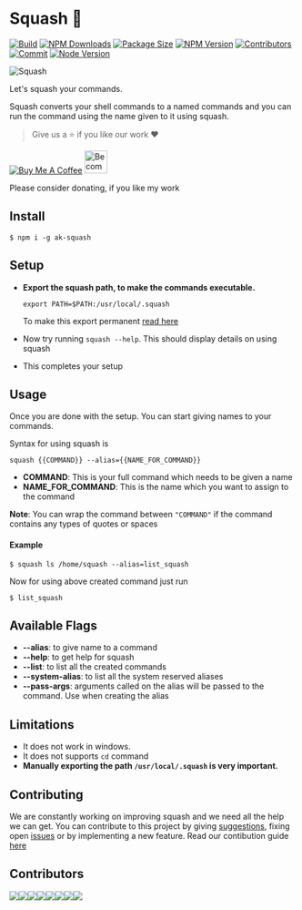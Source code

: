 # Squash :tada:

[![Build](https://img.shields.io/travis/com/arshadkazmi42/squash.svg)](https://travis-ci.com/arshadkazmi42/squash/)
[![NPM Downloads](https://img.shields.io/npm/dt/ak-squash.svg)](https://www.npmjs.com/package/ak-squash)
[![Package Size](https://img.shields.io/bundlephobia/min/squash.svg)](https://www.npmjs.com/package/ak-squash)
[![NPM Version](https://img.shields.io/npm/v/ak-squash.svg)](https://www.npmjs.com/package/ak-squash)
[![Contributors](https://img.shields.io/github/contributors/arshadkazmi42/squash.svg)](https://github.com/arshadkazmi42/squash/graphs/contributors)
[![Commit](https://img.shields.io/github/last-commit/arshadkazmi42/squash.svg)](https://github.com/arshadkazmi42/squash/commits/master)
[![Node Version](https://img.shields.io/badge/node-v8.0%2B-brightgreen.svg)](https://github.com/arshadkazmi42/squash/)

<img src="https://raw.githubusercontent.com/arshadkazmi42/squash/master/assets/squash.gif" alt="Squash"/><br>

Let's squash your commands.

Squash converts your shell commands to a named commands and you can run the command using the name given to it using squash.

> Give us a :star: if you like our work :heart:

<a href="https://www.buymeacoffee.com/arshadkazmi42" target="_blank"><img src="https://www.buymeacoffee.com/assets/img/custom_images/orange_img.png" alt="Buy Me A Coffee" style="height: auto !important;width: auto !important;" ></a>
<a href="https://www.patreon.com/bePatron?u=15454240" target="_blank"><img src="https://c5.patreon.com/external/logo/become_a_patron_button.png" alt="Become a Patron!" height="40"></a>

Please consider donating, if you like my work

## Install

```
$ npm i -g ak-squash
```

## Setup

- **Export the squash path, to make the commands executable.**
    
    `export PATH=$PATH:/usr/local/.squash`
    
    To make this export permanent [read here](https://askubuntu.com/a/500794/579860)
- Now try running `squash --help`. This should display details on using squash
- This completes your setup

## Usage

Once you are done with the setup. You can start giving names to your commands.

Syntax for using squash is

`squash {{COMMAND}} --alias={{NAME_FOR_COMMAND}}`

- **COMMAND**: This is your full command which needs to be given a name
- **NAME_FOR_COMMAND**: This is the name which you want to assign to the command

**Note**: You can wrap the command between `"COMMAND"` if the command contains any types of quotes or spaces

#### Example

```
$ squash ls /home/squash --alias=list_squash
```

Now for using above created command just run
```
$ list_squash
```

## Available Flags

- **--alias**: to give name to a command
- **--help**: to get help for squash
- **--list**: to list all the created commands
- **--system-alias**: to list all the system reserved aliases
- **--pass-args**: arguments called on the alias will be passed to the command. Use when creating the alias

## Limitations

- It does not work in windows.
- It does not supports `cd` command
- **Manually exporting the path `/usr/local/.squash` is very important.**

## Contributing

We are constantly working on improving squash and we need all the help we can get.
You can contribute to this project by giving [suggestions](https://github.com/arshadkazmi42/squash/issues/new), fixing open [issues](https://github.com/arshadkazmi42/squash/issues) or by implementing a new feature.
Read our contibution guide [here](CONTRIBUTING.md)

## Contributors
[![](https://sourcerer.io/fame/arshadkazmi42/arshadkazmi42/squash/images/0)](https://sourcerer.io/fame/arshadkazmi42/arshadkazmi42/squash/links/0)[![](https://sourcerer.io/fame/arshadkazmi42/arshadkazmi42/squash/images/1)](https://sourcerer.io/fame/arshadkazmi42/arshadkazmi42/squash/links/1)[![](https://sourcerer.io/fame/arshadkazmi42/arshadkazmi42/squash/images/2)](https://sourcerer.io/fame/arshadkazmi42/arshadkazmi42/squash/links/2)[![](https://sourcerer.io/fame/arshadkazmi42/arshadkazmi42/squash/images/3)](https://sourcerer.io/fame/arshadkazmi42/arshadkazmi42/squash/links/3)[![](https://sourcerer.io/fame/arshadkazmi42/arshadkazmi42/squash/images/4)](https://sourcerer.io/fame/arshadkazmi42/arshadkazmi42/squash/links/4)[![](https://sourcerer.io/fame/arshadkazmi42/arshadkazmi42/squash/images/5)](https://sourcerer.io/fame/arshadkazmi42/arshadkazmi42/squash/links/5)[![](https://sourcerer.io/fame/arshadkazmi42/arshadkazmi42/squash/images/6)](https://sourcerer.io/fame/arshadkazmi42/arshadkazmi42/squash/links/6)[![](https://sourcerer.io/fame/arshadkazmi42/arshadkazmi42/squash/images/7)](https://sourcerer.io/fame/arshadkazmi42/arshadkazmi42/squash/links/7)
